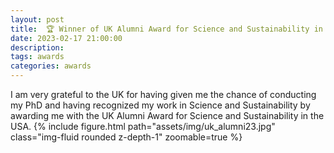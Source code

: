 ```yaml
---
layout: post
title:  🏆 Winner of UK Alumni Award for Science and Sustainability in the USA
date: 2023-02-17 21:00:00
description: 
tags: awards
categories: awards
---
```


I am very grateful to the UK for having given me the chance of conducting my PhD and having recognized my work in Science and Sustainability by awarding me with the UK Alumni Award for Science and Sustainability in the USA.
{% include figure.html path="assets/img/uk_alumni23.jpg" class="img-fluid rounded z-depth-1" zoomable=true %}
